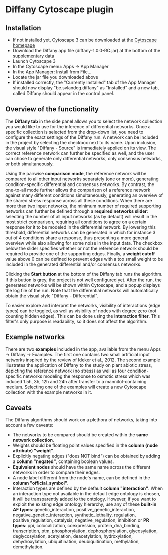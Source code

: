 # Diffany Cytoscape plugin ####
## Installation ####
 - If not installed yet, Cytoscape 3 can be downloaded at the [Cytoscape homepage][1]
 - Download the Diffany app file (diffany-1.0.0-RC.jar) at the bottom of the [supplementary data][2]
 - Launch Cytoscape 3
 - In the Cytoscape menu: Apps -> App Manager
 - In the App Manager: Install from File... 
 - Locate the jar file you downloaded above
 - If installed correctly, the "Currently Installed" tab of the App Manager should now display "be.svlandeg.diffany" as "Installed" and a new tab, called Diffany should appear in the control panel.
 
[1]: http://cytoscape.org/
[2]: http://bioinformatics.psb.ugent.be/supplementary_data/solan/diffany/

## Overview of the functionality ####
The **Diffany tab** in the side panel allows you to select the network collection you would like to use for the inference of differential networks. Once a specific collection is selected from the drop-down list, you need to configure the exact settings of the Diffany run. A network can be included in the project by selecting the checkbox next to its name. Upon inclusion, the visual style "Diffany - Source" is immediately applied on its view. The correct reference network can further be specified as well, and the user can chose to generate only differential networks, only consensus networks, or both simultaneously.

Using the pairwise **comparison mode**, the reference network will be compared to all other input networks separately (one or more), generating condition-specific differential and consensus networks. By contrast, the one-to-all mode further allows the comparison of a reference network against many different conditions simultaneously, generating an overview of the shared stress response across all these conditions. When there are more than two input networks, the minimum number of required supporting networks can further be defined through a **required networks slider**: selecting the number of all input networks (as by default) will result in the most strict comparison, requiring all conditions to agree on a certain response for it to be modeled in the differential network. By lowering this threshold, differential networks can be generated in which for instance 3 out of 4 conditions share a response, thus presenting a more general overview while also allowing for some noise in the input data. The checkbox below the slider specifies whether or not the reference network should be required to provide one of the supporting edges. Finally, a **weight cutoff** value above 0 can be defined to prevent edges with a too small weight to be included in the generated differential and/or consensus networks.

Clicking the **Start button** at the bottom of the Diffany tab runs the algorithm. If this button is grey, the project is not well configured yet. After the run, the generated networks will be shown within Cytoscape, and a popup displays the log file of the run. Note that the differential networks will automatically obtain the visual style "Diffany - Differential".

To easier explore and interpret the networks, visibility of interactions (edge types) can be toggled, as well as visibility of nodes with degree zero (not counting hidden edges). This can be done using the **Interaction filter**. This filter's only purpose is readability, so it does not affect the algorithm. 

## Example networks ####
There are two **examples** included in the app, available from the menu Apps -> Diffany -> Examples. The first one contains two small artificial input networks inspired by the review of Ideker et al., 2012. The second example illustrates the application of Diffany to the study on plant abiotic stress, depicting the reference network (no stress) as well as four condition-specific networks modeling the response to osmotic stress which was induced 1.5h, 3h, 12h and 24h after transfer to a mannitol-containing medium. Selecting one of the examples will create a new Cytoscape collection with the example networks in it.

## Caveats ####
The Diffany algorithms should work on a plethora of networks, taking into account a few caveats:
 - The networks to be compared should be created within the **same network collection**.
 - Weights should be floating point values specified in the **column (node attribute) "weight"**.
 - Explicitly negating edges ("does NOT bind") can be obtained by adding a **column "negated"**, containing boolean values.
 - **Equivalent nodes** should have the same name across the different networks in order to compare their edges.
 - A node label different from the node's name, can be defined in the **column "official_symbol"**.
 - Interaction types are defined by the default **column "interaction"**. When an interaction type not available in the default edge ontology is chosen, it will be transparently added to the ontology.
However, if you want to exploit the existing edge ontology hierarchy, use any of these **built-in AF types**:  genetic_interaction, positive_genetic_interaction, negative_genetic_interaction, synthetic_lethality, regulation, positive_regulation, catalysis, negative_regulation, inhibition or **PR types**: ppi, colocalization, coexpression, protein_dna_binding, transcription, ptm, phosphorylation, dephosphorylation, glycosylation, deglycosylation, acetylation, deacetylation, hydroxylation, dehydroxylation, ubiquitination, deubiquitination, methylation, demethylation.
